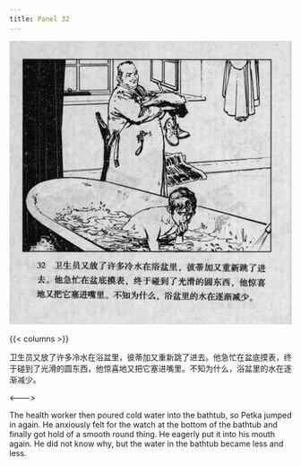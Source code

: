```yaml
---
title: Panel 32
---
```


 ![biao page](./../../../images/biao/seifert0726_biao_0036_032.jpg)

{{< columns >}}



卫生员又放了许多冷水在浴盆里，彼蒂加又重新跳了进去。他急忙在盆底摸表，终于碰到了光滑的圆东西，他惊喜地又把它塞进嘴里。不知为什么，浴盆里的水在逐渐减少。

<--->


The health worker then poured cold water into the bathtub, so Petka jumped in again. He anxiously felt for the watch at the bottom of the bathtub and finally got hold of a smooth round thing. He eagerly put it into his mouth again. He did not know why, but the water in the bathtub became less and less.